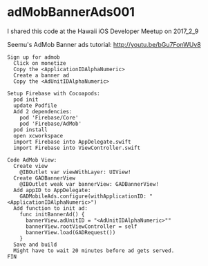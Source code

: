 # adMobBannerAds001

I shared this code at the Hawaii iOS Developer Meetup on 2017_2_9

Seemu's AdMob Banner ads tutorial: http://youtu.be/bGu7FonWUv8

    Sign up for admob
      Click on monetize
      Copy the <ApplicationIDAlphaNumeric>
      Create a banner ad
      Copy the <AdUnitIDAlphaNumeric>

    Setup Firebase with Cocoapods:
      pod init
      update Podfile
      Add 2 dependencies:
        pod 'Firebase/Core'
        pod 'Firebase/AdMob'
      pod install
      open xcworkspace
      import Firebase into AppDelegate.swift
      import Firebase into ViewController.swift

    Code AdMob View:
      Create view
        @IBOutlet var viewWithLayer: UIView!
      Create GADBannerView
        @IBOutlet weak var bannerView: GADBannerView!
      Add appID to AppDelegate:
        GADMobileAds.configure(withApplicationID: "<ApplicationIDAlphaNumeric>")
      Add function to init ad:
        func initBannerAd() {  
          bannerView.adUnitID = "<AdUnitIDAlphaNumeric>""
          bannerView.rootViewController = self
          bannerView.load(GADRequest())
        }
      Save and build
      Might have to wait 20 minutes before ad gets served.
    FIN
